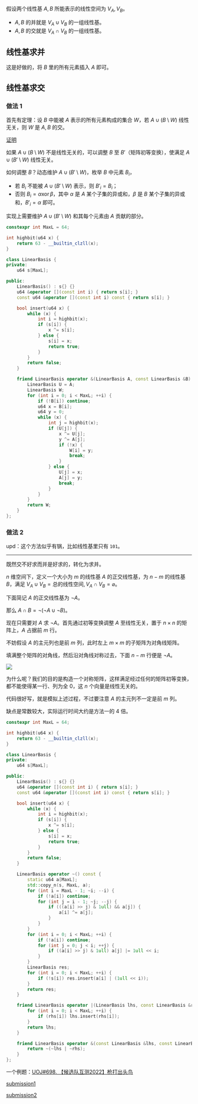 假设两个线性基 $A,B$ 所能表示的线性空间为 $V_A,V_B$。

- $A,B$ 的并就是 $V_A\cup V_B$ 的一组线性基。
- $A,B$ 的交就是 $V_A\cap V_B$ 的一组线性基。

## 线性基求并

这是好做的，将 $B$ 里的所有元素插入 $A$ 即可。

## 线性基求交

### 做法 1

首先有定理：设 $B$ 中能被 $A$ 表示的所有元素构成的集合 $W$，若 $A\cup (B\setminus W)$ 线性无关，则 $W$ 是 $A,B$ 的交。

[证明](https://blog.csdn.net/kinoud/article/details/105874849)

如果 $A\cup (B\setminus W)$ 不是线性无关的，可以调整 $B$ 至 $B'$（矩阵初等变换），使满足 $A\cup (B'\setminus W)$ 线性无关。

如何调整 $B$？动态维护 $A\cup (B'\setminus W)$，枚举 $B$ 中元素 $B_i$，

- 若 $B_i$ 不能被 $A\cup (B'\setminus W)$ 表示，则 $B'_i=B_i$；
- 否则 $B_i=\alpha\operatorname{xor}\beta$，其中 $\alpha$ 是 $A$ 某个子集的异或和，$\beta$ 是 $B$ 某个子集的异或和，$B'_i=\alpha$ 即可。

实现上需要维护 $A\cup (B'\setminus W)$ 和其每个元素由 $A$ 贡献的部分。

```cpp
constexpr int MaxL = 64;

int highbit(u64 x) {
    return 63 - __builtin_clzll(x);
}

class LinearBasis {
private:
    u64 s[MaxL];

public:
    LinearBasis() : s{} {}
    u64 &operator [](const int i) { return s[i]; }
    const u64 &operator [](const int i) const { return s[i]; }

    bool insert(u64 x) {
        while (x) {
            int i = highbit(x);
            if (s[i]) {
                x ^= s[i];
            } else {
                s[i] = x;
                return true;
            }
        }
        return false;
    }

    friend LinearBasis operator &(LinearBasis A, const LinearBasis &B) {
        LinearBasis U = A;
        LinearBasis W;
        for (int i = 0; i < MaxL; ++i) {
            if (!B[i]) continue;
            u64 x = B[i];
            u64 y = 0;
            while (x) {
                int j = highbit(x);
                if (U[j]) {
                    x ^= U[j];
                    y ^= A[j];
                    if (!x) {
                        W[i] = y;
                        break;
                    }
                } else {
                    U[j] = x;
                    A[j] = y;
                    break;
                }
            }
        }
        return W;
    }
};
```

### 做法 2

upd：这个方法似乎有锅，比如线性基里只有 `101`。

---

既然交不好求而并是好求的，转化为求并。

$n$ 维空间下，定义一个大小为 $m$ 的线性基 $A$ 的正交线性基，为 $n-m$ 的线性基 $B$，满足 $V_A\cup V_B=\text{总的线性空间},V_A\cap V_B=\varnothing$。

下面简记 $A$ 的正交线性基为 $\neg A$。

那么 $A\cap B=\neg(\neg A\cup\neg B)$。

现在只需要对 $A$ 求 $\neg A$。首先通过初等变换调整 $A$ 至线性无关，置于 $n\times n$ 的矩阵上，$A$ 占据前 $m$ 行。

不妨假设 $A$ 的主元列也是前 $m$ 列，此时左上 $m\times m$ 的子矩阵为对角线矩阵。

填满整个矩阵的对角线，然后沿对角线对称过去，下面 $n-m$ 行便是 $\neg A$。

![](https://s4.ax1x.com/2022/01/15/7J11p9.png)

为什么呢？我们的目的是构造一个对称矩阵，这样满足经过任何的矩阵初等变换，都不能使得某一行、列为全 $0$，这 $n$ 个向量是线性无关的。

代码很好写，就是模拟上述过程，不过要注意 $A$ 的主元列不一定是前 $m$ 列。

缺点是常数较大，实际运行时间大约是方法一的 $4$ 倍。

```cpp
constexpr int MaxL = 64;

int highbit(u64 x) {
    return 63 - __builtin_clzll(x);
}

class LinearBasis {
private:
    u64 s[MaxL];

public:
    LinearBasis() : s{} {}
    u64 &operator [](const int i) { return s[i]; }
    const u64 &operator [](const int i) const { return s[i]; }

    bool insert(u64 x) {
        while (x) {
            int i = highbit(x);
            if (s[i]) {
                x ^= s[i];
            } else {
                s[i] = x;
                return true;
            }
        }
        return false;
    }

    LinearBasis operator ~() const {
        static u64 a[MaxL];
        std::copy_n(s, MaxL, a);
        for (int i = MaxL - 1; ~i; --i) {
            if (!a[i]) continue;
            for (int j = i - 1; ~j; --j) {
                if (((a[i] >> j) & 1ull) && a[j]) {
                    a[i] ^= a[j];
                }
            }
        }
        for (int i = 0; i < MaxL; ++i) {
            if (!a[i]) continue;
            for (int j = 0; j < i; ++j) {
                if ((a[i] >> j) & 1ull) a[j] |= 1ull << i;
            }
        }
        LinearBasis res;
        for (int i = 0; i < MaxL; ++i) {
            if (!s[i]) res.insert(a[i] | (1ull << i));
        }
        return res;
    }

    friend LinearBasis operator |(LinearBasis lhs, const LinearBasis &rhs) {
        for (int i = 0; i < MaxL; ++i) {
            if (rhs[i]) lhs.insert(rhs[i]);
        }
        return lhs;
    }

    friend LinearBasis operator &(const LinearBasis &lhs, const LinearBasis &rhs) {
        return ~(~lhs | ~rhs);
    }
};
```

一个例题：[UOJ#698. 【候选队互测2022】枪打出头鸟](https://uoj.ac/contest/73/problem/698)

[submission1](https://uoj.ac/submission/527722)

[submission2](https://uoj.ac/submission/527725)


